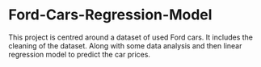 # Ford-Cars-Regression-Model
This project is centred around a dataset of used Ford cars. It includes the cleaning of the dataset. Along with some data analysis and then linear regression model to predict the car prices.
